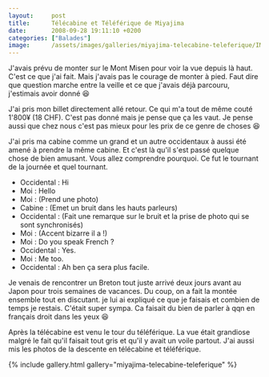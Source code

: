 ```yaml
---
layout:     post
title:      Télécabine et Téléférique de Miyajima
date:       2008-09-28 19:11:10 +0200
categories: ["Balades"]
image:      /assets/images/galleries/miyajima-telecabine-teleferique/IMG_1221.JPG
---
```


J'avais prévu de monter sur le Mont Misen pour voir la vue depuis là haut. C'est ce que j'ai fait. Mais j'avais pas
le courage de monter à pied. Faut dire que question marche entre la veille et ce que j'avais déjà parcouru,
j'estimais avoir donné :laughing:

<!--more-->

J'ai pris mon billet directement allé retour. Ce qui m'a tout de même couté 1'800¥ (18 CHF). C'est pas donné
mais je pense que ça les vaut. Je pense aussi que chez nous c'est pas mieux pour les prix de ce genre de choses
:laughing:

J'ai pris ma cabine comme un grand et un autre occidentaux à aussi été amené à prendre la même cabine. Et c'est là
qu'il s'est passé quelque chose de bien amusant. Vous allez comprendre pourquoi. Ce fut le tournant de la journée
et quel tournant.

- Occidental : Hi
- Moi : Hello
- Moi : (Prend une photo)
- Cabine : (Emet un bruit dans les hauts parleurs)
- Occidental : (Fait une remarque sur le bruit et la prise de photo qui se sont synchronisés)
- Moi : (Accent bizarre il a !)
- Moi : Do you speak French ?
- Occidental : Yes.
- Moi : Me too.
- Occidental : Ah ben ça sera plus facile.

Je venais de rencontrer un Breton tout juste arrivé deux jours avant au Japon pour trois semaines de vacances. Du
coup, on a fait la montée ensemble tout en discutant. je lui ai expliqué ce que je faisais et combien de temps je
restais. C'était super sympa. Ca faisait du bien de parler à qqn en français droit dans les yeux :laughing:

Après la télécabine est venu le tour du téléférique. La vue était grandiose malgré le fait qu'il faisait tout gris
et qu'il y avait un voile partout. J'ai aussi mis les photos de la descente en télécabine et téléférique.

{% include gallery.html gallery="miyajima-telecabine-teleferique" %}

